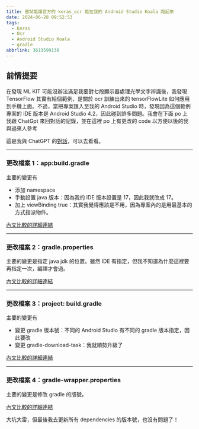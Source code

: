 ```yaml
---
title: 嘗試能讓官方的 keras_ocr 能在我的 Android Studio Koala 跑起來
date: 2024-06-28 09:52:53
tags:
  - Keras
  - Ocr
  - Android Studio Koala
  - gradle
abbrlink: 3613599130
---
```


## 前情提要

在發現 ML KIT 可能沒辦法滿足我要對七段顯示器處理光學文字辨識後，我發現 TensorFlow 其實有給個範例，是關於 ocr 訓練出來的 tensorFlowLite 如何應用到手機上面。不過，當把專案匯入至我的 Android Studio 時，發現因為這個範例專案的 IDE 版本是 Android Studio 4.2，因此碰到許多問題。我會在下面 po 上我跟 ChatGpt 來回對話的記錄，並在這裡 po 上有更改的 code 以方便以後的我與過來人參考

這是我與 ChatGPT 的[對話](<https://chatgpt.com/share/a5dc6ce6-ea42-462c-9894-69ed70242feb>)，可以去看看。

<!-- more -->

---

### 更改檔案 1：app:build.gradle

主要的變更有

- 添加 namespace
- 手動設置 java 版本：因為我的 IDE 版本設置是 17，因此我就改成 17。
- 加上 viewBinding true：其實我覺得應該是不用，因為專案內的是用最基本的方式指派物件。

[內文比較的詳細連結](<https://www.diffchecker.com/dotkOibz/>)

---

### 更改檔案 2：gradle.properties

主要的變更是指定 java jdk 的位置。雖然 IDE 有指定，但我不知道為什麼這裡要再指定一次，編譯才會過。

[內文比較的詳細連結](<https://www.diffchecker.com/LkYRSIbs/>)

---

### 更改檔案 3：project: build.gradle

主要的變更有

- 變更 gradle 版本號：不同的 Android Studio 有不同的 gradle 版本指定，因此要改
- 變更 gradle-download-task：我就順勢升級了

[內文比較的詳細連結](<https://www.diffchecker.com/LVuvM6FT/>)

---

### 更改檔案 4：gradle-wrapper.properties

主要的變更是修改 gradle 的版號。

[內文比較的詳細連結](<https://www.diffchecker.com/icExyeaN/>)

大坑大雷，但最後我去更新所有 dependencies 的版本號，也沒有問題了！
